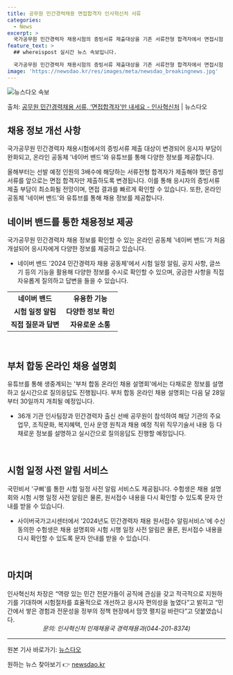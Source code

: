 ```yaml
---
title: 공무원 민간경력채용 면접합격자 인사혁신처 서류
categories:
  - News
excerpt: >
  국가공무원 민간경력자 채용시험의 증빙서류 제출대상을 기존 서류전형 합격자에서 면접시험 합격자로 변경해 응시자…
feature_text: >
  ## whereispost 실시간 뉴스 속보입니다.

  국가공무원 민간경력자 채용시험의 증빙서류 제출대상을 기존 서류전형 합격자에서 면접시험 합격자로 변경해 응시자…
image: 'https://newsdao.kr/res/images/meta/newsdao_breakingnews.jpg'
---
```


![뉴스다오 속보](https://newsdao.kr/res/images/meta/newsdao_breakingnews.jpg)

<p>출처: <a href="https://newsdao.kr/3648" rel="dofollow">공무원 민간경력채용 서류, ‘면접합격자’만 내세요 - 인사혁신처</a> | 뉴스다오</p>

<h2 data-ke-size="size26">채용 정보 개선 사항</h2>
국가공무원 민간경력자 채용시험에서의 증빙서류 제출 대상이 변경되어 응시자 부담이 완화되고, 온라인 공동체 '네이버 밴드'와 유튜브를 통해 다양한 정보를 제공합니다.

<p data-ke-size="size16">올해부터는 선발 예정 인원의 3배수에 해당하는 서류전형 합격자가 제출해야 했던 증빙서류를 앞으로는 면접 합격자만 제출하도록 변경됩니다. 이를 통해 응시자의 증빙서류 제출 부담이 최소화될 전망이며, 면접 결과를 빠르게 확인할 수 있습니다. 또한, 온라인 공동체 '네이버 밴드'와 유튜브를 통해 채용 정보를 제공합니다.</p>

<h2 data-ke-size="size26">네이버 밴드를 통한 채용정보 제공</h2>
국가공무원 민간경력자 채용 정보를 확인할 수 있는 온라인 공동체 '네이버 밴드'가 처음 개설되어 응시자에게 다양한 정보를 제공하고 있습니다.

<ul>
  <li>네이버 밴드 '2024 민간경력자 채용 공동체'에서 시험 일정 알림, 공지 사항, 글쓰기 등의 기능을 활용해 다양한 정보를 수시로 확인할 수 있으며, 궁금한 사항을 직접 자유롭게 질의하고 답변을 들을 수 있습니다.</li>
</ul>

<table>
  <tr>
    <td style="text-align: center; height: 17px;"><b>네이버 밴드</b></td>
    <td style="text-align: center; height: 17px;"><b>유용한 기능</b></td>
  </tr>
  <tr>
    <td style="text-align: center; height: 17px;"><b>시험 일정 알림</b></td>
    <td style="text-align: center; height: 17px;"><b>다양한 정보 확인</b></td>
  </tr>
  <tr>
    <td style="text-align: center; height: 17px;"><b>직접 질문과 답변</b></td>
    <td style="text-align: center; height: 17px;"><b>자유로운 소통</b></td>
  </tr>
</table>

<p data-ke-size="size16">&nbsp;</p>

<h2 data-ke-size="size26">부처 합동 온라인 채용 설명회</h2>
유튜브를 통해 생중계되는 '부처 합동 온라인 채용 설명회'에서는 다채로운 정보를 설명하고 실시간으로 질의응답도 진행됩니다. 부처 합동 온라인 채용 설명회는 다음 달 28일부터 30일까지 개최될 예정입니다.

<ul>
  <li>36개 기관 인사팀장과 민간경력자 출신 선배 공무원이 참석하여 해당 기관의 주요 업무, 조직문화, 복지혜택, 인사 운영 원칙과 채용 예정 직위 직무기술서 내용 등 다채로운 정보를 설명하고 실시간으로 질의응답도 진행할 예정입니다.</li>
</ul>

<p data-ke-size="size16">&nbsp;</p>

<h2 data-ke-size="size26">시험 일정 사전 알림 서비스</h2>
국민비서 '구삐'를 통한 시험 일정 사전 알림 서비스도 제공됩니다. 수험생은 채용 설명회와 시험 시행 일정 사전 알림은 물론, 원서접수 내용을 다시 확인할 수 있도록 문자 안내를 받을 수 있습니다.

<ul>
  <li>사이버국가고시센터에서 '2024년도 민간경력자 채용 원서접수 알림서비스'에 수신 동의한 수험생은 채용 설명회와 시험 시행 일정 사전 알림은 물론, 원서접수 내용을 다시 확인할 수 있도록 문자 안내를 받을 수 있습니다.</li>
</ul>

<p data-ke-size="size16">&nbsp;</p>

<h2 data-ke-size="size26">마치며</h2>
인사혁신처 차장은 “역량 있는 민간 전문가들이 공직에 관심을 갖고 적극적으로 지원하기를 기대하며 시험절차를 효율적으로 개선하고 응시자 편의성을 높였다”고 밝히고 “민간에서 쌓은 경험과 전문성을 정부의 정책 현장에서 맘껏 펼치길 바란다”고 덧붙였습니다.

<div style="text-align: center;"><i>문의: 인사혁신처 인재채용국 경력채용과(044-201-8374)</i></div>

<hr>

원본 기사 바로가기: <a href="https://newsdao.kr/3648">뉴스다오</a> 

원하는 뉴스 찾아보기 👉 <a href="https://newsdao.kr" rel="dofollow">newsdao.kr</a>


